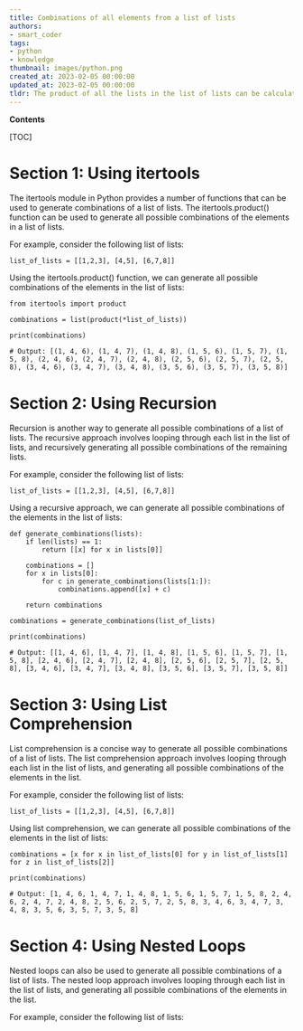 ```yaml
---
title: Combinations of all elements from a list of lists
authors:
- smart_coder
tags:
- python
- knowledge
thumbnail: images/python.png
created_at: 2023-02-05 00:00:00
updated_at: 2023-02-05 00:00:00
tldr: The product of all the lists in the list of lists can be calculated using itertools.product().
---
```


**Contents**

[TOC]

# Section 1: Using itertools

The itertools module in Python provides a number of functions that can be used to generate combinations of a list of lists. The itertools.product() function can be used to generate all possible combinations of the elements in a list of lists.

For example, consider the following list of lists:

```
list_of_lists = [[1,2,3], [4,5], [6,7,8]]
```

Using the itertools.product() function, we can generate all possible combinations of the elements in the list of lists:

```
from itertools import product

combinations = list(product(*list_of_lists))

print(combinations)

# Output: [(1, 4, 6), (1, 4, 7), (1, 4, 8), (1, 5, 6), (1, 5, 7), (1, 5, 8), (2, 4, 6), (2, 4, 7), (2, 4, 8), (2, 5, 6), (2, 5, 7), (2, 5, 8), (3, 4, 6), (3, 4, 7), (3, 4, 8), (3, 5, 6), (3, 5, 7), (3, 5, 8)]
```

# Section 2: Using Recursion

Recursion is another way to generate all possible combinations of a list of lists. The recursive approach involves looping through each list in the list of lists, and recursively generating all possible combinations of the remaining lists.

For example, consider the following list of lists:

```
list_of_lists = [[1,2,3], [4,5], [6,7,8]]
```

Using a recursive approach, we can generate all possible combinations of the elements in the list of lists:

```
def generate_combinations(lists):
    if len(lists) == 1:
        return [[x] for x in lists[0]]

    combinations = []
    for x in lists[0]:
        for c in generate_combinations(lists[1:]):
            combinations.append([x] + c)

    return combinations

combinations = generate_combinations(list_of_lists)

print(combinations)

# Output: [[1, 4, 6], [1, 4, 7], [1, 4, 8], [1, 5, 6], [1, 5, 7], [1, 5, 8], [2, 4, 6], [2, 4, 7], [2, 4, 8], [2, 5, 6], [2, 5, 7], [2, 5, 8], [3, 4, 6], [3, 4, 7], [3, 4, 8], [3, 5, 6], [3, 5, 7], [3, 5, 8]]
```

# Section 3: Using List Comprehension

List comprehension is a concise way to generate all possible combinations of a list of lists. The list comprehension approach involves looping through each list in the list of lists, and generating all possible combinations of the elements in the list.

For example, consider the following list of lists:

```
list_of_lists = [[1,2,3], [4,5], [6,7,8]]
```

Using list comprehension, we can generate all possible combinations of the elements in the list of lists:

```
combinations = [x for x in list_of_lists[0] for y in list_of_lists[1] for z in list_of_lists[2]]

print(combinations)

# Output: [1, 4, 6, 1, 4, 7, 1, 4, 8, 1, 5, 6, 1, 5, 7, 1, 5, 8, 2, 4, 6, 2, 4, 7, 2, 4, 8, 2, 5, 6, 2, 5, 7, 2, 5, 8, 3, 4, 6, 3, 4, 7, 3, 4, 8, 3, 5, 6, 3, 5, 7, 3, 5, 8]
```

# Section 4: Using Nested Loops

Nested loops can also be used to generate all possible combinations of a list of lists. The nested loop approach involves looping through each list in the list of lists, and generating all possible combinations of the elements in the list.

For example, consider the following list of lists:
